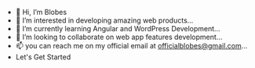 - 👋 Hi, I’m Blobes
- 👀 I’m interested in developing amazing web products...
- 🌱 I’m currently learning Angular and WordPress Development...
- 💞️ I’m looking to collaborate on web app features development...
- 📫 you can reach me on my official email at officialblobes@gmail.com...
- Let's Get Started

<!---
Blobes/Blobes is a ✨ special ✨ repository because its `README.md` (this file) appears on your GitHub profile.
You can click the Preview link to take a look at your changes.
--->

